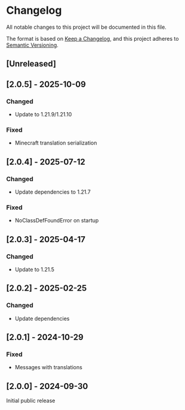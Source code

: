 # Changelog
All notable changes to this project will be documented in this file.

The format is based on [Keep a Changelog](https://keepachangelog.com/en/1.0.0/),
and this project adheres to [Semantic Versioning](https://semver.org/spec/v2.0.0.html).

## [Unreleased]

## [2.0.5] - 2025-10-09
### Changed
- Update to 1.21.9/1.21.10

### Fixed
- Minecraft translation serialization

## [2.0.4] - 2025-07-12
### Changed
- Update dependencies to 1.21.7

### Fixed
- NoClassDefFoundError on startup

## [2.0.3] - 2025-04-17
### Changed
- Update to 1.21.5

## [2.0.2] - 2025-02-25
### Changed
- Update dependencies

## [2.0.1] - 2024-10-29
### Fixed
- Messages with translations

## [2.0.0] - 2024-09-30
Initial public release
